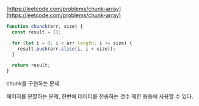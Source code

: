 [https://leetcode.com/problems/chunk-array](https://leetcode.com/problems/chunk-array)

```javascript
function chunck(arr, size) {
  const result = [];

  for (let i = 0; i < arr.length; i += size) {
    result.push(arr.slice(i, i + size));
  }

  return result;
}
```

chunk를 구현하는 문제

페이지를 분할하는 문제, 한번에 데이터를 전송하는 갯수 제한 등등에 사용할 수 있다.
